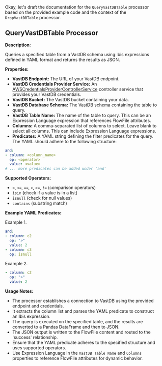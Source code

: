Okay, let's draft the documentation for the `QueryVastDBTable` processor based on the provided example code and the context of the `DropVastDBTable` processor.

## QueryVastDBTable Processor

**Description:**

Queries a specified table from a VastDB schema using Ibis expressions defined in YAML format and returns the results as JSON.

**Properties:**

* **VastDB Endpoint:** The URL of your VastDB endpoint.
* **VastDB Credentials Provider Service:** An [AWSCredentialsProviderControllerService](https://nifi.apache.org/docs/nifi-docs/components/org.apache.nifi/nifi-aws-nar/2.0.0-M4/org.apache.nifi.processors.aws.credentials.provider.service.AWSCredentialsProviderControllerService/index.html) controller service that provides your VastDB credentials.
* **VastDB Bucket:** The VastDB bucket containing your data.
* **VastDB Database Schema:** The VastDB schema containing the table to query.
* **VastDB Table Name:** The name of the table to query. This can be an Expression Language expression that references FlowFile attributes.
* **Columns:** A comma-separated list of columns to select. Leave blank to select all columns. This can include Expression Language expressions.
* **Predicates:** A YAML string defining the filter predicates for the query. The YAML should adhere to the following structure:

```yaml
and:
- column: <column_name>
  op: <operator> 
  value: <value>
# ... more predicates can be added under 'and'
```

**Supported Operators:**

* `<`, `<=`, `==`, `>`, `>=`, `!=` (comparison operators)
* `isin` (check if a value is in a list)
* `isnull` (check for null values)
* `contains` (substring match)

**Example YAML Predicates:**

Example 1.

```yaml
and:
- column: c2
  op: ">"
  value: 2
- column: c3
  op: isnull
```

Example 2.

```yaml
- column: c2
  op: ">"
  value: 2
```

**Usage Notes:**

* The processor establishes a connection to VastDB using the provided endpoint and credentials.
* It extracts the column list and parses the YAML predicate to construct an Ibis expression.
* The query is executed on the specified table, and the results are converted to a Pandas DataFrame and then to JSON.
* The JSON output is written to the FlowFile content and routed to the 'success' relationship.
* Ensure that the YAML predicate adheres to the specified structure and uses supported operators.
* Use Expression Language in the `VastDB Table Name` and `Columns` properties to reference FlowFile attributes for dynamic behavior.
